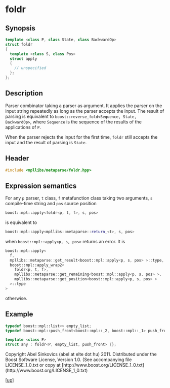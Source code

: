 # foldr

## Synopsis

```cpp
template <class P, class State, class BackwardOp>
struct foldr
{
  template <class S, class Pos>
  struct apply
  {
    // unspecified
  };
};
```

## Description

Parser combinator taking a parser as argument. It applies the parser on the
input string repeatedly as long as the parser accepts the input. The result of
parsing is equivalent to `boost::reverse_fold<Sequence, State, BackwardOp>`,
where `Sequence` is the sequence of the results of the applications of `P`.

When the parser rejects the input for the first time, `foldr` still accepts
the input and the result of parsing is `State`.

## Header

```cpp
#include <mpllibs/metaparse/foldr.hpp>
```

## Expression semantics

For any `p` parser, `t` class, `f` metafunction class taking two arguments,
`s` compile-time string and `pos` source position

```cpp
boost::mpl::apply<foldr<p, t, f>, s, pos>
```

is equivalent to

```cpp
boost::mpl::apply<mpllibs::metaparse::return_<t>, s, pos>
```

when `boost::mpl::apply<p, s, pos>` returns an error. It is

```cpp
boost::mpl::apply<
  f,
  mpllibs::metaparse::get_result<boost::mpl::apply<p, s, pos> >::type,
  boost::mpl::apply_wrap2<
    foldr<p, t, f>,
    mpllibs::metaparse::get_remaining<boost::mpl::apply<p, s, pos> >,
    mpllibs::metaparse::get_position<boost::mpl::apply<p, s, pos> >
  >::type
>
```

otherwise.

## Example

```cpp
typedef boost::mpl::list<> empty_list;
typedef boost::mpl::push_front<boost::mpl::_2, boost::mpl::_1> push_front;

template <class P>
struct any : foldr<P, empty_list, push_front> {};
```

<p class="copyright">
Copyright Abel Sinkovics (abel at elte dot hu) 2011.
Distributed under the Boost Software License, Version 1.0.
(See accompanying file LICENSE_1_0.txt or copy at
[http://www.boost.org/LICENSE_1_0.txt](http://www.boost.org/LICENSE_1_0.txt)
</p>

[[up]](reference.html)


